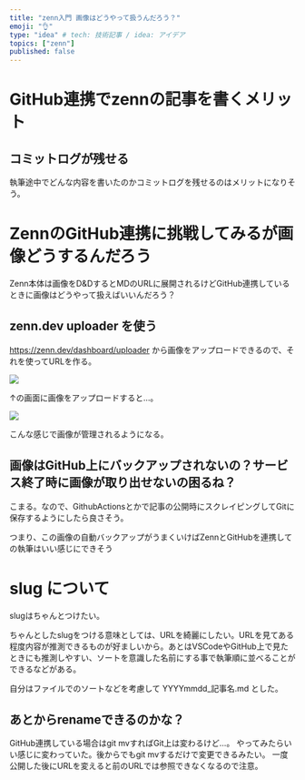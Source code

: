 ```yaml
---
title: "zenn入門 画像はどうやって扱うんだろう？"
emoji: "👌"
type: "idea" # tech: 技術記事 / idea: アイデア
topics: ["zenn"]
published: false
---
```


# GitHub連携でzennの記事を書くメリット

## コミットログが残せる

執筆途中でどんな内容を書いたのかコミットログを残せるのはメリットになりそう。

# ZennのGitHub連携に挑戦してみるが画像どうするんだろう

Zenn本体は画像をD&DするとMDのURLに展開されるけどGitHub連携しているときに画像はどうやって扱えばいいんだろう？

## zenn.dev uploader を使う
https://zenn.dev/dashboard/uploader から画像をアップロードできるので、それを使ってURLを作る。

![](https://storage.googleapis.com/zenn-user-upload/pq0gax4x94wlohmi6hii0nfwxw8a)

↑の画面に画像をアップロードすると…。

![](https://storage.googleapis.com/zenn-user-upload/1i0u4rmk5w1mhp0t5ul2vrnf169i)

こんな感じで画像が管理されるようになる。

## 画像はGitHub上にバックアップされないの？サービス終了時に画像が取り出せないの困るね？

こまる。なので、GithubActionsとかで記事の公開時にスクレイピングしてGitに保存するようにしたら良さそう。

つまり、この画像の自動バックアップがうまくいけばZennとGitHubを連携しての執筆はいい感じにできそう

# slug について

slugはちゃんとつけたい。

ちゃんとしたslugをつける意味としては、URLを綺麗にしたい。URLを見てある程度内容が推測できるものが好ましいから。あとはVSCodeやGitHub上で見たときにも推測しやすい、ソートを意識した名前にする事で執筆順に並べることができるなどがある。

自分はファイルでのソートなどを考慮して YYYYmmdd_記事名.md とした。

## あとからrenameできるのかな？

GitHub連携している場合はgit mvすればGit上は変わるけど…。
やってみたらいい感じに変わっていた。後からでもgit mvするだけで変更できるみたい。
一度公開した後にURLを変えると前のURLでは参照できなくなるので注意。


